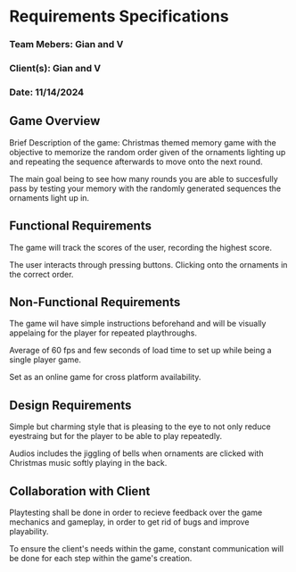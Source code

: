 # Requirements Specifications

### Team Mebers: Gian and V

### Client(s): Gian and V

### Date: 11/14/2024

## Game Overview

Brief Description of the game:
Christmas themed memory game with the objective to memorize the random order given of the ornaments lighting up and repeating the sequence afterwards to move onto the next round.

The main goal being to see how many rounds you are able to succesfully pass by testing your memory with the randomly generated sequences the ornaments light up in.

## Functional Requirements

The game will track the scores of the user, recording the highest score.

The user interacts through pressing buttons. Clicking onto the ornaments in the correct order.

## Non-Functional Requirements

The game wil have simple instructions beforehand and will be visually appelaing for the player for repeated playthroughs.

Average of 60 fps and few seconds of load time to set up while being a single player game.

Set as an online game for cross platform availability.

## Design Requirements

Simple but charming style that is pleasing to the eye to not only reduce eyestraing but for the player to be able to play repeatedly.

Audios includes the jiggling of bells when ornaments are clicked with Christmas music softly playing in the back.

## Collaboration with Client

Playtesting shall be done in order to recieve feedback over the game mechanics and gameplay, in order to get rid of bugs and improve playability.

To ensure the client's needs within the game, constant communication will be done for each step within the game's creation.